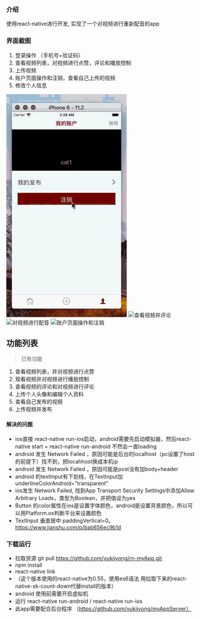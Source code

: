 ### 介绍
  使用react-native进行开发, 实现了一个对视频进行重新配音的app
### 界面截图
1. 登录操作 （手机号+验证码）
2. 查看视频列表，对视频进行点赞，评论和播放控制 
3. 上传视频
4. 账户页面操作和注销，查看自己上传的视频
5. 修改个人信息

![登录操作](https://github.com/yukiiyong/rn-myApp/blob/master/assets/login.gif)
![查看视频并评论](https://github.com/yukiiyong/rn-myApp/blob/master/assets/list.gif)
![对视频进行配音](https://github.com/yukiiyong/rn-myApp/blob/master/assets/edit.gif)
![账户页面操作和注销](https://github.com/yukiiyong/rn-myApp/blob/master/assets/account.gif)

## 功能列表
> 已有功能   
1. 查看视频列表，并对视频进行点赞
2. 观看视频并对视频进行播放控制
3. 查看视频的评论和对视频进行评论
4. 上传个人头像和编辑个人资料
5. 查看自己发布的视频
6. 上传视频并发布

#### 解决的问题     
* ios直接 react-native run-ios启动，android需要先启动模拟器，然后react-native start + react-native run-android 不然会一直loading    
* android 发生 Network Failed ，原因可能是后台的localhost（pc设置了host的前提下）找不到，把locahhost换成本机ip
* android 发生 Network Failed ，原因可能是post没有加body+header     
* android 的textInput有下划线，在TextInput加underlineColorAndroid="transparent" 
* ios发生 Network Failed, 找到App Transport Security Settings中添加Allow Arbitrary Loads，类型为Boolean，并把值设为yes
* Button 的color属性在ios是设置字体颜色，android是设置背景颜色，所以可以用Platform.os判断平台来设置颜色
* TextInput 垂直居中 paddingVertical=0。https://www.jianshu.com/p/bab656ec9b1d

### 下载运行
* 拉取资源  git pull https://github.com/yukiiyong/rn-myApp.git
* npm install
* react-native link
* （这个版本使用的react-native为0.55，使用es6语法 用拉取下来的react-native-sk-count-down代替install的版本）
* android 使用前需要开启虚拟机
* 运行 react-native run-android / react-native run-ios  
* 此app需要配合后台程序 （https://github.com/yukiiyong/myAppServer）    
